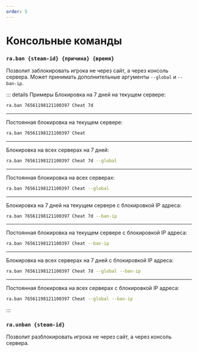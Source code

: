 ```yaml
---
order: 5
---
```


# Консольные команды

### `ra.ban {steam-id} {причина} {время}`
Позволит заблокировать игрока не через сайт, а через консоль сервера. Может принимать дополнительные аргументы `--global` и `--ban-ip`.

::: details Примеры
Блокировка на 7 дней на текущем сервере:
```bash
ra.ban 76561198121100397 Cheat 7d
```
---
Постоянная блокировка на текущем сервере:
```bash
ra.ban 76561198121100397 Cheat
```
---
Блокировка на всех серверах на 7 дней:
```bash
ra.ban 76561198121100397 Cheat 7d --global
```
---
Постоянная блокировка на всех серверах:
```bash
ra.ban 76561198121100397 Cheat --global
```
---
Блокировка на 7 дней на текущем сервере с блокировкой IP адреса:
```bash
ra.ban 76561198121100397 Cheat 7d --ban-ip
```
---
Постоянная блокировка на текущем сервере с блокировкой IP адреса:
```bash
ra.ban 76561198121100397 Cheat --ban-ip
```
---
Блокировка на всех серверах на 7 дней с блокировкой IP адреса:
```bash
ra.ban 76561198121100397 Cheat 7d --global --ban-ip
```
---
Постоянная блокировка на всех серверах с блокировкой IP адреса:
```bash
ra.ban 76561198121100397 Cheat --global --ban-ip
```
:::

### `ra.unban {steam-id}`
Позволит разблокировать игрока не через сайт, а через консоль сервера.